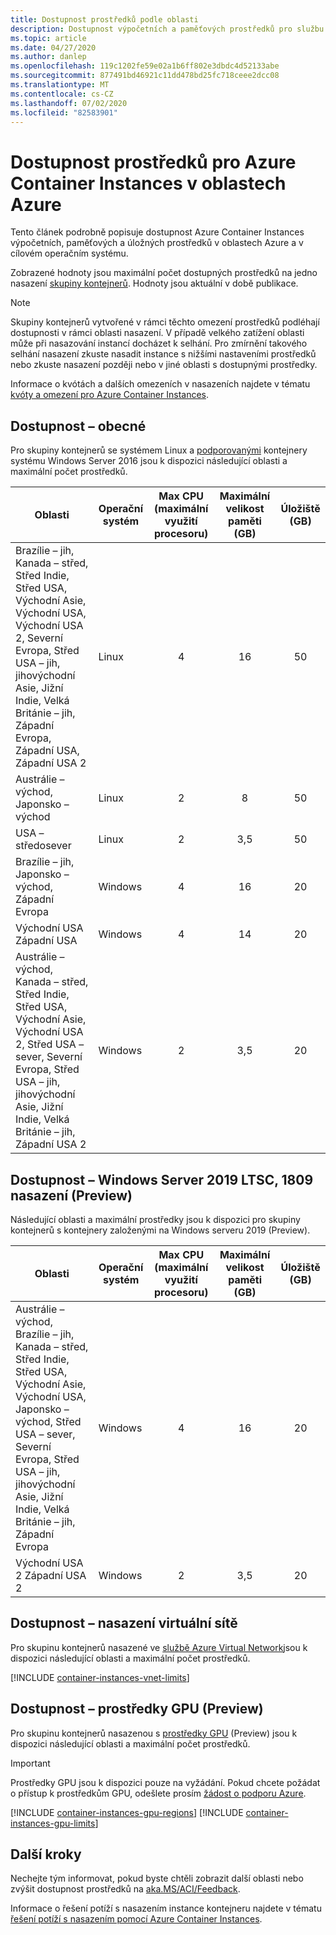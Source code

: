 ```yaml
---
title: Dostupnost prostředků podle oblasti
description: Dostupnost výpočetních a paměťových prostředků pro službu Azure Container Instances v různých oblastech Azure.
ms.topic: article
ms.date: 04/27/2020
ms.author: danlep
ms.openlocfilehash: 119c1202fe59e02a1b6ff802e3dbdc4d52133abe
ms.sourcegitcommit: 877491bd46921c11dd478bd25fc718ceee2dcc08
ms.translationtype: MT
ms.contentlocale: cs-CZ
ms.lasthandoff: 07/02/2020
ms.locfileid: "82583901"
---
```

# <a name="resource-availability-for-azure-container-instances-in-azure-regions"></a>Dostupnost prostředků pro Azure Container Instances v oblastech Azure

Tento článek podrobně popisuje dostupnost Azure Container Instances výpočetních, paměťových a úložných prostředků v oblastech Azure a v cílovém operačním systému. 

Zobrazené hodnoty jsou maximální počet dostupných prostředků na jedno nasazení [skupiny kontejnerů](container-instances-container-groups.md). Hodnoty jsou aktuální v době publikace. 

> [!NOTE]
> Skupiny kontejnerů vytvořené v rámci těchto omezení prostředků podléhají dostupnosti v rámci oblasti nasazení. V případě velkého zatížení oblasti může při nasazování instancí docházet k selhání. Pro zmírnění takového selhání nasazení zkuste nasadit instance s nižšími nastaveními prostředků nebo zkuste nasazení později nebo v jiné oblasti s dostupnými prostředky.

Informace o kvótách a dalších omezeních v nasazeních najdete v tématu [kvóty a omezení pro Azure Container Instances](container-instances-quotas.md).

## <a name="availability---general"></a>Dostupnost – obecné

Pro skupiny kontejnerů se systémem Linux a [podporovanými](container-instances-faq.md#what-windows-base-os-images-are-supported) kontejnery systému Windows Server 2016 jsou k dispozici následující oblasti a maximální počet prostředků.

| Oblasti | Operační systém | Max CPU (maximální využití procesoru) | Maximální velikost paměti (GB) | Úložiště (GB) |
| -------- | -- | :---: | :-----------: | :---: |
| Brazílie – jih, Kanada – střed, Střed Indie, Střed USA, Východní Asie, Východní USA, Východní USA 2, Severní Evropa, Střed USA – jih, jihovýchodní Asie, Jižní Indie, Velká Británie – jih, Západní Evropa, Západní USA, Západní USA 2 | Linux | 4 | 16 | 50 |
| Austrálie – východ, Japonsko – východ | Linux | 2 | 8 | 50 |
| USA – středosever | Linux | 2 | 3,5 | 50 |
| Brazílie – jih, Japonsko – východ, Západní Evropa | Windows | 4 | 16 | 20 |
| Východní USA Západní USA | Windows | 4 | 14 | 20 |
| Austrálie – východ, Kanada – střed, Střed Indie, Střed USA, Východní Asie, Východní USA 2, Střed USA – sever, Severní Evropa, Střed USA – jih, jihovýchodní Asie, Jižní Indie, Velká Británie – jih, Západní USA 2 | Windows | 2 | 3,5 | 20 |

## <a name="availability---windows-server-2019-ltsc-1809-deployments-preview"></a>Dostupnost – Windows Server 2019 LTSC, 1809 nasazení (Preview)

Následující oblasti a maximální prostředky jsou k dispozici pro skupiny kontejnerů s kontejnery založenými na Windows serveru 2019 (Preview).

| Oblasti | Operační systém | Max CPU (maximální využití procesoru) | Maximální velikost paměti (GB) | Úložiště (GB) |
| -------- | -- | :---: | :-----------: | :---: |
| Austrálie – východ, Brazílie – jih, Kanada – střed, Střed Indie, Střed USA, Východní Asie, Východní USA, Japonsko – východ, Střed USA – sever, Severní Evropa, Střed USA – jih, jihovýchodní Asie, Jižní Indie, Velká Británie – jih, Západní Evropa | Windows | 4 | 16 | 20 |
| Východní USA 2 Západní USA 2 | Windows | 2 | 3,5 | 20 |


## <a name="availability---virtual-network-deployment"></a>Dostupnost – nasazení virtuální sítě

Pro skupinu kontejnerů nasazené ve [službě Azure Virtual Network](container-instances-vnet.md)jsou k dispozici následující oblasti a maximální počet prostředků.

[!INCLUDE [container-instances-vnet-limits](../../includes/container-instances-vnet-limits.md)]

## <a name="availability---gpu-resources-preview"></a>Dostupnost – prostředky GPU (Preview)

Pro skupinu kontejnerů nasazenou s [prostředky GPU](container-instances-gpu.md) (Preview) jsou k dispozici následující oblasti a maximální počet prostředků.

> [!IMPORTANT]
> Prostředky GPU jsou k dispozici pouze na vyžádání. Pokud chcete požádat o přístup k prostředkům GPU, odešlete prosím [žádost o podporu Azure][azure-support].

[!INCLUDE [container-instances-gpu-regions](../../includes/container-instances-gpu-regions.md)]
[!INCLUDE [container-instances-gpu-limits](../../includes/container-instances-gpu-limits.md)]

## <a name="next-steps"></a>Další kroky

Nechejte tým informovat, pokud byste chtěli zobrazit další oblasti nebo zvýšit dostupnost prostředků na [aka.MS/ACI/Feedback](https://aka.ms/aci/feedback).

Informace o řešení potíží s nasazením instance kontejneru najdete v tématu [řešení potíží s nasazením pomocí Azure Container Instances](container-instances-troubleshooting.md).


[azure-support]: https://ms.portal.azure.com/#blade/Microsoft_Azure_Support/HelpAndSupportBlade/newsupportrequest
